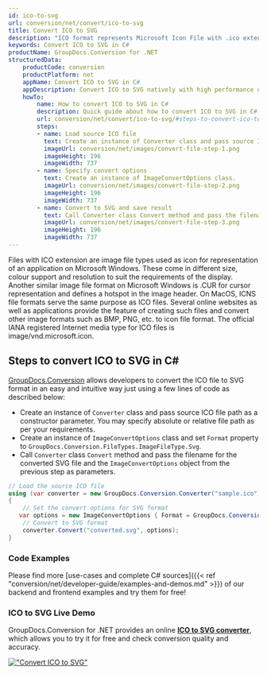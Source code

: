 ```yaml
---
id: ico-to-svg
url: conversion/net/convert/ico-to-svg
title: Convert ICO to SVG
description: "ICO format represents Microsoft Icon File with .ico extension. Learn how to convert ICO to SVG file programmatically in C# language using GroupDocs.Conversion for .NET library."
keywords: Convert ICO to SVG in C#
productName: GroupDocs.Conversion for .NET
structuredData:
    productCode: conversion
    productPlatform: net
    appName: Convert ICO to SVG in C#
    appDescription: Convert ICO to SVG natively with high performance using C# language and server side GroupDocs.Conversion for .NET APIs, without the use of any software like Microsoft or Open Office.
    howTo:
        name: How to convert ICO to SVG in C# 
        description: Quick guide about how to convert ICO to SVG in C# with high performance and accuracy.
        url: conversion/net/convert/ico-to-svg/#steps-to-convert-ico-to-svg-in-c
        steps:
        - name: Load source ICO file 
          text: Create an instance of Converter class and pass source ICO file path as a constructor parameter. You may specify absolute or relative file path as per your requirements. 
          imageUrl: conversion/net/images/convert-file-step-1.png
          imageHeight: 196
          imageWidth: 737
        - name: Specify convert options 
          text: Create an instance of ImageConvertOptions class.
          imageUrl: conversion/net/images/convert-file-step-2.png
          imageHeight: 196
          imageWidth: 737
        - name: Convert to SVG and save result 
          text: Call Converter class Convert method and pass the filename for the converted HTML file and the ImageConvertOptions object from the previous step as parameters.
          imageUrl: conversion/net/images/convert-file-step-3.png
          imageHeight: 196
          imageWidth: 737
---
```


Files with ICO extension are image file types used as icon for representation of an application on Microsoft Windows. These come in different size, colour support and resolution to suit the requirements of the display. Another similar image file format on Microsoft Windows is .CUR for cursor representation and defines a hotspot in the image header. On MacOS, ICNS file formats serve the same purpose as ICO files. Several online websites as well as applications provide the feature of creating such files and convert other image formats such as BMP, PNG, etc. to icon file format. The official IANA registered Internet media type for ICO files is image/vnd.microsoft.icon.

## Steps to convert ICO to SVG in C#

[GroupDocs.Conversion](https://products.groupdocs.com/conversion/net) allows developers to convert the ICO file to SVG format in an easy and intuitive way just using a few lines of code as described below:

* Create an instance of `Converter` class and pass source ICO file path as a constructor parameter. You may specify absolute or relative file path as per your requirements. 
* Create an instance of `ImageConvertOptions` class and set `Format` property to `GroupDocs.Conversion.FileTypes.ImageFileType.Svg`.
* Call `Converter` class `Convert` method and pass the filename for the converted SVG file and the `ImageConvertOptions` object from the previous step as parameters.

```csharp
// Load the source ICO file
using (var converter = new GroupDocs.Conversion.Converter("sample.ico"))
{
    // Set the convert options for SVG format
   var options = new ImageConvertOptions { Format = GroupDocs.Conversion.FileTypes.ImageFileType.Svg };
    // Convert to SVG format
    converter.Convert("converted.svg", options);
}
```

### Code Examples

Please find more [use-cases and complete C# sources]({{< ref "conversion/net/developer-guide/examples-and-demos.md" >}}) of our backend and frontend examples and try them for free!

### ICO to SVG Live Demo

GroupDocs.Conversion for .NET provides an online [**ICO to SVG converter**](https://products.groupdocs.app/conversion/ico-to-svg), which allows you to try it for free and check conversion quality and accuracy.

[!["Convert ICO to SVG"](conversion/net/images/convert-to-svg/convert-ico-to-svg.png)](https://products.groupdocs.app/conversion/ico-to-svg)